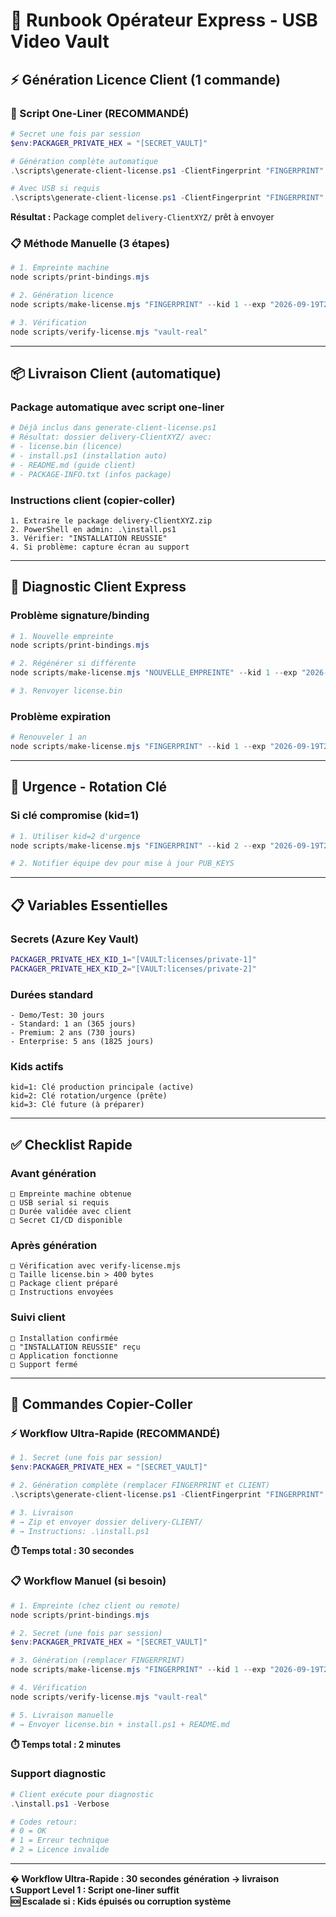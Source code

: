 # 🚀 Runbook Opérateur Express - USB Video Vault

## ⚡ Génération Licence Client (1 commande)

### 🚀 Script One-Liner (RECOMMANDÉ)
```powershell
# Secret une fois par session
$env:PACKAGER_PRIVATE_HEX = "[SECRET_VAULT]"

# Génération complète automatique
.\scripts\generate-client-license.ps1 -ClientFingerprint "FINGERPRINT" -ClientName "ClientXYZ"

# Avec USB si requis
.\scripts\generate-client-license.ps1 -ClientFingerprint "FINGERPRINT" -UsbSerial "USB123" -ClientName "ClientXYZ" -ExpirationDate "2026-12-31T23:59:59Z"
```
**Résultat :** Package complet `delivery-ClientXYZ/` prêt à envoyer

### 📋 Méthode Manuelle (3 étapes)
```powershell
# 1. Empreinte machine
node scripts/print-bindings.mjs

# 2. Génération licence
node scripts/make-license.mjs "FINGERPRINT" --kid 1 --exp "2026-09-19T23:59:59Z"

# 3. Vérification
node scripts/verify-license.mjs "vault-real"
```

---

## 📦 Livraison Client (automatique)

### Package automatique avec script one-liner
```powershell
# Déjà inclus dans generate-client-license.ps1
# Résultat: dossier delivery-ClientXYZ/ avec:
# - license.bin (licence)
# - install.ps1 (installation auto)
# - README.md (guide client)
# - PACKAGE-INFO.txt (infos package)
```

### Instructions client (copier-coller)
```
1. Extraire le package delivery-ClientXYZ.zip
2. PowerShell en admin: .\install.ps1  
3. Vérifier: "INSTALLATION REUSSIE"
4. Si problème: capture écran au support
```

---

## 🔧 Diagnostic Client Express

### Problème signature/binding
```powershell
# 1. Nouvelle empreinte
node scripts/print-bindings.mjs

# 2. Régénérer si différente
node scripts/make-license.mjs "NOUVELLE_EMPREINTE" --kid 1 --exp "2026-09-19T23:59:59Z"

# 3. Renvoyer license.bin
```

### Problème expiration
```powershell
# Renouveler 1 an
node scripts/make-license.mjs "FINGERPRINT" --kid 1 --exp "2026-09-19T23:59:59Z"
```

---

## 🚨 Urgence - Rotation Clé

### Si clé compromise (kid=1)
```powershell
# 1. Utiliser kid=2 d'urgence
node scripts/make-license.mjs "FINGERPRINT" --kid 2 --exp "2026-09-19T23:59:59Z"

# 2. Notifier équipe dev pour mise à jour PUB_KEYS
```

---

## 📋 Variables Essentielles

### Secrets (Azure Key Vault)
```bash
PACKAGER_PRIVATE_HEX_KID_1="[VAULT:licenses/private-1]"
PACKAGER_PRIVATE_HEX_KID_2="[VAULT:licenses/private-2]"  
```

### Durées standard
```
- Demo/Test: 30 jours
- Standard: 1 an (365 jours)
- Premium: 2 ans (730 jours)
- Enterprise: 5 ans (1825 jours)
```

### Kids actifs
```
kid=1: Clé production principale (active)
kid=2: Clé rotation/urgence (prête)
kid=3: Clé future (à préparer)
```

---

## ✅ Checklist Rapide

### Avant génération
```
□ Empreinte machine obtenue
□ USB serial si requis
□ Durée validée avec client
□ Secret CI/CD disponible
```

### Après génération  
```
□ Vérification avec verify-license.mjs
□ Taille license.bin > 400 bytes
□ Package client préparé
□ Instructions envoyées
```

### Suivi client
```
□ Installation confirmée
□ "INSTALLATION REUSSIE" reçu
□ Application fonctionne
□ Support fermé
```

---

## 🎯 Commandes Copier-Coller

### ⚡ Workflow Ultra-Rapide (RECOMMANDÉ)
```powershell
# 1. Secret (une fois par session)
$env:PACKAGER_PRIVATE_HEX = "[SECRET_VAULT]"

# 2. Génération complète (remplacer FINGERPRINT et CLIENT)
.\scripts\generate-client-license.ps1 -ClientFingerprint "FINGERPRINT" -ClientName "CLIENT"

# 3. Livraison
# → Zip et envoyer dossier delivery-CLIENT/
# → Instructions: .\install.ps1
```
**⏱️ Temps total : 30 secondes**

### 📋 Workflow Manuel (si besoin)
```powershell
# 1. Empreinte (chez client ou remote)
node scripts/print-bindings.mjs

# 2. Secret (une fois par session)
$env:PACKAGER_PRIVATE_HEX = "[SECRET_VAULT]"

# 3. Génération (remplacer FINGERPRINT)
node scripts/make-license.mjs "FINGERPRINT" --kid 1 --exp "2026-09-19T23:59:59Z"

# 4. Vérification  
node scripts/verify-license.mjs "vault-real"

# 5. Livraison manuelle
# → Envoyer license.bin + install.ps1 + README.md
```
**⏱️ Temps total : 2 minutes**

### Support diagnostic
```powershell
# Client exécute pour diagnostic
.\install.ps1 -Verbose

# Codes retour:
# 0 = OK
# 1 = Erreur technique  
# 2 = Licence invalide
```

---

**� Workflow Ultra-Rapide : 30 secondes génération → livraison**  
**📞 Support Level 1 : Script one-liner suffit**  
**🆘 Escalade si : Kids épuisés ou corruption système**